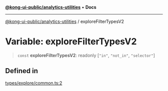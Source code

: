 [**@kong-ui-public/analytics-utilities**](../README.md) • **Docs**

***

[@kong-ui-public/analytics-utilities](../README.md) / exploreFilterTypesV2

# Variable: exploreFilterTypesV2

> `const` **exploreFilterTypesV2**: readonly [`"in"`, `"not_in"`, `"selector"`]

## Defined in

[types/explore/common.ts:2](https://github.com/Kong/public-ui-components/blob/main/packages/analytics/analytics-utilities/src/types/explore/common.ts#L2)
